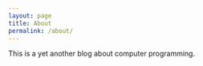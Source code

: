 ```yaml
---
layout: page
title: About
permalink: /about/
---
```


This is a yet another blog about computer programming.
